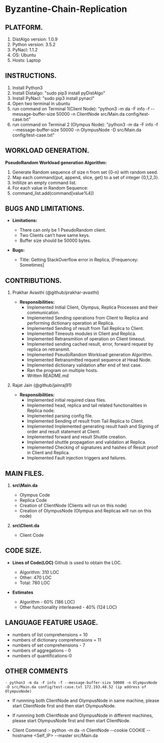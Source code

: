 # Byzantine-Chain-Replication


## PLATFORM. 
1. DistAlgo version: 1.0.9
2. Python version: 3.5.2
3. PyNacl: 1.1.2
4. OS: Ubuntu
5. Hosts: Laptop


## INSTRUCTIONS.
1. Install Python3
2. Install Distalgo: "sudo pip3 install pyDistAlgo"
3. Install PyNacl: "sudo pip3 install pynacl"
3. Open two terminal in ubuntu
4. run command on Terminal 1(Client Node): "python3 -m da -F info -f --message-buffer-size 50000 -n ClientNode src/Main.da config/test-case.txt"
5. run command on Terminal 2 (Olympus Node): "python3 -m da -F info -f --message-buffer-size 50000 -n OlympusNode -D src/Main.da config/test-case.txt"


## WORKLOAD GENERATION.
**PseudoRandom Workload generation Algorithm:**

1. Generate Random sequence of size n from set {0-n} with random seed.
2. Map each command{put, append, slice, get} to a set of integer {0,1,2,3}.
3. Initilize an empty command list.
3. For each value in Random Sequence:
4. 	command_list.add(command[value%4])


## BUGS AND LIMITATIONS.  
   - **Limitations:**
     - There can only be 1 PseudoRandom client.
     - Two Clients can't have same keys.
     - Buffer size should be 50000 bytes.
   
   - **Bugs:**
      - Title: Getting StackOverflow error in Replica, [Frequencey: Sometimes]

## CONTRIBUTIONS.
1. Prakhar Avasthi (@github/prakhar-avasthi)
   - **Responsibilities:**
     - Implemented Initial Client, Olympus, Replica Processes and their communication.
     - Implemented Sending operations from Client to Replica and performing dictionary operation at Replica.
     - Implemented Sending of result from Tail Replica to Client.
     - Implemented Timeouts modules in Client and Replica.
     - Implemented Retransmition of operation on Client timeout.
     - Implemented sending cached result, error, forward request by replica on retransmit.
     - Implemented PseudoRandom Workload generation Algorithm.
     - Implemented Retransmitted request sequence at Head Node.
     - Implemented dictionary validation after end of test case.
     - Ran the program on multiple hosts.
     - Written README.md

2. Rajat Jain (@github/jainraj91)
   - **Responsibilities:**
     - Implemented initial required class files.
     - Implemented head, replica and tail related functionalities in Replica node.
     - Implemented parsing config file.
     - Implemented Sending of result from Tail Replica to Client.
     - Implemented Implemented generating result hash and Signing of order and result statement at Client.
     - Implemented forward and result Shuttle creation.
     - Implemented shuttle propagation and validation at Replica.
     - Implemented Checking of signatures and hashes of Result proof in Client and Replica.
     - Implemented Fault injection triggers and failures.


## MAIN FILES.
1. **src\Main.da**
   - Olympus Code
   - Replica Code
   - Creation of ClientNode (Clients will run on this node)
   - Creation of OlympusNode (Olympus and Replicas will run on this node)

2. **src\Client.da**
   - Client Code


## CODE SIZE.
   - **Lines of Code(LOC)** 
    Github is used to obtain the LOC.
     - Algorithm: 310 LOC
     - Other: 470 LOC
     - Total: 780 LOC
   
   - **Estimates**
     - Algorithm - 60% (186 LOC)
     - Other functionality interleaved - 40% (124 LOC) 


## LANGUAGE FEATURE USAGE. 
- numbers of list comprehensions = 10
- numbers of dictionary comprehensions = 11
- numbers of set comprehensions - 7
- numbers of aggregations - 0
- numbers of quantifications-0


## OTHER COMMENTS
    - python3 -m da -F info -f --message-buffer-size 50000 -n OlympusNode -D src/Main.da config/test-case.txt 172.193.48.52 (ip address of OlympusNode)
- If runnning both ClientNode and OlympusNode in same machine, please start ClientNode first and then start OlympusNode.
- If runnning both ClientNode and OlympusNode in different machines, please start OlympusNode first and then start ClientNode.

- Client Command :- python -m da -n ClientNode --cookie COOKIE --hostname <Self_IP> --master src/Main.da <Config file name>    <Olympus Node Ip>
